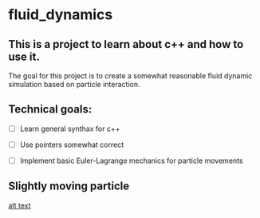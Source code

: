 # fluid_dynamics

## This is a project to learn about c++ and how to use it. 
The goal for this project is to create a somewhat reasonable fluid dynamic simulation based on particle interaction.

## Technical goals:
- [ ] Learn general synthax for c++
- [ ] Use pointers somewhat correct
- [ ] Implement basic Euler-Lagrange mechanics for particle movements 


## Slightly moving particle
[alt text](images/pic1.png)
